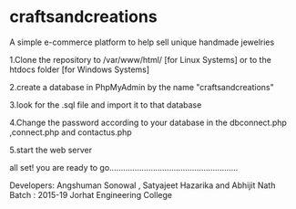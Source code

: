 # craftsandcreations
A simple e-commerce platform to help sell unique handmade jewelries

1.Clone the repository to /var/www/html/ [for Linux Systems] or to the htdocs folder [for Windows Systems]

2.create a database in PhpMyAdmin by the name "craftsandcreations"

3.look for the .sql file and import it to that database

4.Change the password according to your database in the dbconnect.php ,connect.php and contactus.php

5.start the web server

all set! you are ready to go........................................................

Developers: Angshuman Sonowal , Satyajeet Hazarika and Abhijit Nath
	    Batch : 2015-19
	    Jorhat Engineering College
